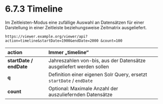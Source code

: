 # 6.7.3 Timeline

Im Zeitleisten-Modus eine zufällige Auswahl an Datensätzen für einer Darstellung in einer Zeitleiste beziehungsweise Zeitmatrix ausgeliefert.

```text
https://viewer.example.org/viewer/api?action=timeline&startDate=1900&endDate=2000 &count=100
```

| **action**  | Immer „timeline“  |
| :--- | :--- |
| **startDate / endDate**  | Jahreszahlen von-bis, aus der Datensätze ausgeliefert werden sollen  |
| **q**  | Definition einer eigenen Solr Query, ersetzt `startDate` / `endDate`  |
| **count**  | Optional: Maximale Anzahl der auszuliefernden Datensätze  |

